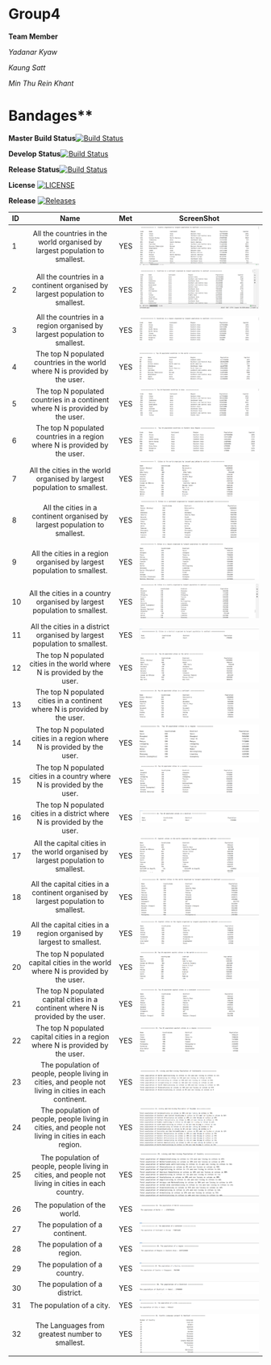 # Group4
**Team Member**

*Yadanar Kyaw*

*Kaung Satt*

*Min Thu Rein Khant*

Bandages**
=

**Master Build Status**[![Build Status](https://travis-ci.org/40478641/Group4.svg?branch=master)](https://travis-ci.org/40478641/Group4)
 
**Develop Status**[![Build Status](https://travis-ci.org/40478641/Group4.svg?branch=develop)](https://travis-ci.org/40478641/Group4)

**Release Status**[![Build Status](https://travis-ci.org/40478641/Group4.svg?branch=release)](https://travis-ci.org/40478641/Group4)

**License** [![LICENSE](https://img.shields.io/github/license/40478641/sem.svg?style=flat-square)](https://github.com/40478641/sem/blob/master/LICENSE)

**Release** [![Releases](https://img.shields.io/github/release/40478641/sem/all.svg?style=flat-square)](https://github.com/40478641/sem/releases)

| ID             |                                           Name                                                  | Met  | ScreenShot  | 
| :------------- |                                       :----------:                                               |:----: | :-----------:|
|  1  |  All the countries in the world organised by largest population to smallest.                                | YES  |  ![1](./Image/1.png)  |
|  2  |  All the countries in a continent organised by largest population to smallest.                              | YES  |  ![2](./Image/2.png) | 
|  3  |  All the countries in a region organised by largest population to smallest.                                 | YES  |  ![3](./Image/3.png) | 
|  4  |  The top N populated countries in the world where N is provided by the user.                                | YES  |  ![4](./Image/4.png) | 
|  5  |  The top N populated countries in a continent where N is provided by the user.                              | YES  |  ![5](./Image/5.png) | 
|  6  |  The top N populated countries in a region where N is provided by the user.                                 | YES  |  ![6](./Image/6.png) | 
|  7  |  All the cities in the world organised by largest population to smallest.                                   | YES  |  ![7](./Image/7.png) | 
|  8  |  All the cities in a continent organised by largest population to smallest.                                 | YES  |  ![8](./Image/8.png) | 
|  9  |  All the cities in a region organised by largest population to smallest.                                    | YES  |  ![9](./Image/9.png) | 
|  10 |  All the cities in a country organised by largest population to smallest.                                   | YES  |  ![10](./Image/10.png) | 
|  11 |  All the cities in a district organised by largest population to smallest.                                  | YES  |  ![11](./Image/11.png) | 
|  12 |  The top N populated cities in the world where N is provided by the user.                                   | YES  |  ![12](./Image/12.png) | 
|  13 |  The top N populated cities in a continent where N is provided by the user.                                 | YES  |  ![13](./Image/13.png) | 
|  14 |  The top N populated cities in a region where N is provided by the user.                                    | YES  |  ![14](./Image/14.png) | 
|  15 |  The top N populated cities in a country where N is provided by the user.                                   | YES  |  ![15](./Image/15.png) | 
|  16 |  The top N populated cities in a district where N is provided by the user.                                  | YES  |  ![16](./Image/16.png) | 
|  17 |  All the capital cities in the world organised by largest population to smallest.                           | YES  |  ![17](./Image/17.png) | 
|  18 |  All the capital cities in a continent organised by largest population to smallest.                         | YES  |  ![18](./Image/18.png) | 
|  19 |  All the capital cities in a region organised by largest to smallest.                                       | YES  |  ![19](./Image/19.png) | 
|  20 |  The top N populated capital cities in the world where N is provided by the user.                           | YES  |  ![20](./Image/20.png) | 
|  21 |  The top N populated capital cities in a continent where N is provided by the user.                         | YES  |  ![21](./Image/21.png) | 
|  22 |  The top N populated capital cities in a region where N is provided by the user.                            | YES  |  ![22](./Image/22.png) | 
|  23 |  The population of people, people living in cities, and people not living in cities in each continent.      | YES  |  ![23](./Image/23.png) | 
|  24 |  The population of people, people living in cities, and people not living in cities in each region.         | YES  |  ![24](./Image/24.png) | 
|  25 |  The population of people, people living in cities, and people not living in cities in each country.        | YES  |  ![25](./Image/25.png) | 
|  26 |  The population of the world.                                                                               | YES  |  ![26](./Image/26.png) |
|  27 |  The population of a continent.                                                                             | YES  |  ![27](./Image/27.png) | 
|  28 |  The population of a region.                                                                                | YES  |  ![28](./Image/28.png) | 
|  29 |  The population of a country.                                                                               | YES  |  ![29](./Image/29.png) | 
|  30 |  The population of a district.                                                                              | YES  |  ![30](./Image/30.png) | 
|  31 |  The population of a city.                                                                                  | YES  |  ![31](./Image/31.png) | 
|  32 |  The Languages from greatest number to smallest.                                                            | YES  |  ![32](./Image/32.png) | 
